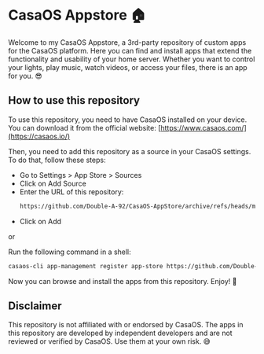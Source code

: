# CasaOS Appstore 🏠

Welcome to my CasaOS Appstore, a 3rd-party repository of custom apps for the CasaOS platform. Here you can find and install apps that extend the functionality and usability of your home server. Whether you want to control your lights, play music, watch videos, or access your files, there is an app for you. 😎

## How to use this repository

To use this repository, you need to have CasaOS installed on your device. You can download it from the official website: [https://www.casaos.com/](https://casaos.io/)

Then, you need to add this repository as a source in your CasaOS settings. To do that, follow these steps:

- Go to Settings > App Store > Sources
- Click on Add Source
- Enter the URL of this repository:
  ```bash
  https://github.com/Double-A-92/CasaOS-AppStore/archive/refs/heads/main.zip
  ```
- Click on Add

or

Run the following command in a shell:
```bash
casaos-cli app-management register app-store https://github.com/Double-A-92/CasaOS-AppStore/archive/refs/heads/main.zip
```

Now you can browse and install the apps from this repository. Enjoy! 🎉

## Disclaimer

This repository is not affiliated with or endorsed by CasaOS. The apps in this repository are developed by independent developers and are not reviewed or verified by CasaOS. Use them at your own risk. 😅
